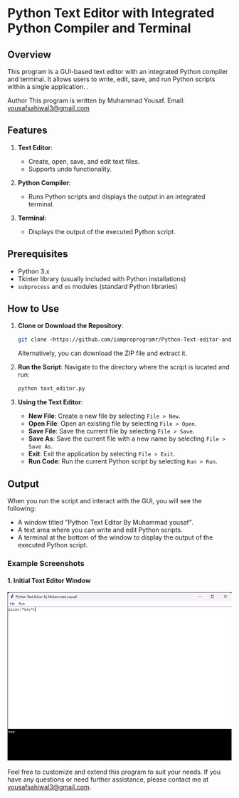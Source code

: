 # Python Text Editor with Integrated Python Compiler and Terminal

## Overview

This program is a GUI-based text editor with an integrated Python compiler and terminal. It allows users to write, edit, save, and run Python scripts within a single application. .

Author
This program is written by Muhammad Yousaf. 
Email: yousafsahiwal3@gmail.com

## Features

1. **Text Editor**:
    - Create, open, save, and edit text files.
    - Supports undo functionality.
    
2. **Python Compiler**:
    - Runs Python scripts and displays the output in an integrated terminal.
    
3. **Terminal**:
    - Displays the output of the executed Python script.
    
## Prerequisites

- Python 3.x
- Tkinter library (usually included with Python installations)
- `subprocess` and `os` modules (standard Python libraries)

## How to Use

1. **Clone or Download the Repository**:
    ```bash
    git clone <https://github.com/iamproprogramr/Python-Text-editor-and-terminel>
    ```
    Alternatively, you can download the ZIP file and extract it.

2. **Run the Script**:
    Navigate to the directory where the script is located and run:
    ```bash
    python text_editor.py
    ```

3. **Using the Text Editor**:
    - **New File**: Create a new file by selecting `File > New`.
    - **Open File**: Open an existing file by selecting `File > Open`.
    - **Save File**: Save the current file by selecting `File > Save`.
    - **Save As**: Save the current file with a new name by selecting `File > Save As`.
    - **Exit**: Exit the application by selecting `File > Exit`.
    - **Run Code**: Run the current Python script by selecting `Run > Run`.



## Output

When you run the script and interact with the GUI, you will see the following:

- A window titled "Python Text Editor By Muhammad yousaf".
- A text area where you can write and edit Python scripts.
- A terminal at the bottom of the window to display the output of the executed Python script.

### Example Screenshots

#### 1. Initial Text Editor Window
![Text Editor Window](OUTPUT.png)

Feel free to customize and extend this program to suit your needs. If you have any questions or need further assistance, please contact me at yousafsahiwal3@gmail.com.
